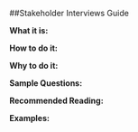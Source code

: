 ##Stakeholder Interviews Guide

**What it is:**


**How to do it:**


**Why to do it:**


**Sample Questions:**


**Recommended Reading:**


**Examples:**
